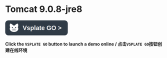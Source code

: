 # Tomcat 9.0.8-jre8

<a href="https://www.vsplate.com/?docker-compose=https://github.com/vsplate/dcenvs/tomcat/9.0.8-jre8"><img alt="VSPLATE GO" src="https://raw.githubusercontent.com/vsplate/images/master/vsgo_btn.png" width="200px"></a>

**Click the `VSPLATE GO` button to launch a demo online / 点击`VSPLATE GO`按钮创建在线环境**